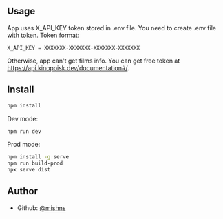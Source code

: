 ## Usage
App uses X_API_KEY token stored in .env file. 
You need to create .env file with token.
Token format: 
```
X_API_KEY = XXXXXXX-XXXXXXX-XXXXXXX-XXXXXXX
```

Otherwise, app can't get films info. You can get free token at https://api.kinopoisk.dev/documentation#/.
## Install

```sh
npm install
```



Dev mode:
```sh
npm run dev
```
Prod mode:
```sh
npm install -g serve
npm run build-prod
npx serve dist
```

## Author
* Github: [@mishns](https://github.com/mishns)

